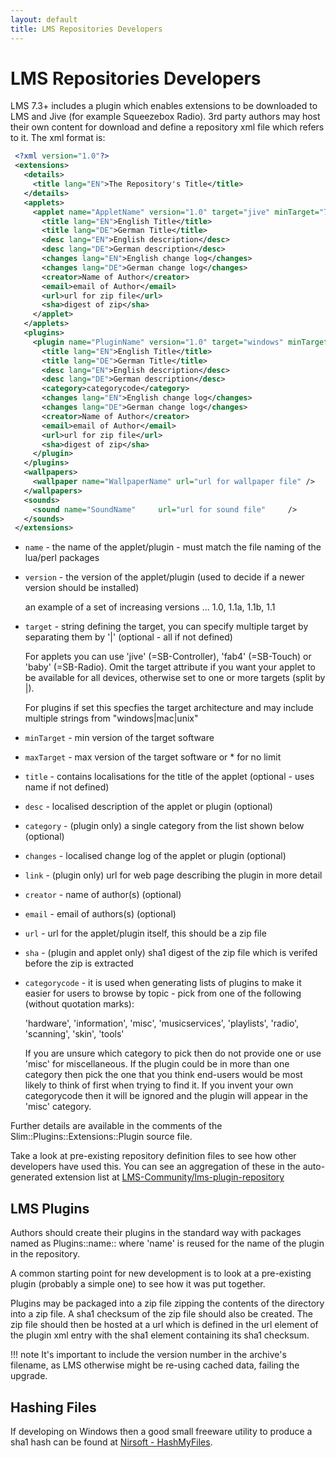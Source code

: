 ```yaml
---
layout: default
title: LMS Repositories Developers
---
```


# LMS Repositories Developers

LMS 7.3+ includes a plugin which enables extensions to be downloaded to LMS and Jive (for example Squeezebox Radio). 3rd party authors may host their own content for download and define a repository xml file which refers to it.
The xml format is:

```xml
 <?xml version="1.0"?>
 <extensions>
   <details>
     <title lang="EN">The Repository's Title</title>
   </details>
   <applets>
     <applet name="AppletName" version="1.0" target="jive" minTarget="7.3" maxTarget="7.3">
       <title lang="EN">English Title</title>
       <title lang="DE">German Title</title>
       <desc lang="EN">English description</desc>
       <desc lang="DE">German description</desc>
       <changes lang="EN">English change log</changes>
       <changes lang="DE">German change log</changes>
       <creator>Name of Author</creator>
       <email>email of Author</email>
       <url>url for zip file</url>
       <sha>digest of zip</sha>
     </applet>
   </applets>
   <plugins>
     <plugin name="PluginName" version="1.0" target="windows" minTarget="7.9" maxTarget="*">
       <title lang="EN">English Title</title>
       <title lang="DE">German Title</title>
       <desc lang="EN">English description</desc>
       <desc lang="DE">German description</desc>
	   <category>categorycode</category>
       <changes lang="EN">English change log</changes>
       <changes lang="DE">German change log</changes>
       <creator>Name of Author</creator>
       <email>email of Author</email>
       <url>url for zip file</url>
       <sha>digest of zip</sha>
     </plugin>
   </plugins>
   <wallpapers>
     <wallpaper name="WallpaperName" url="url for wallpaper file" />
   </wallpapers>
   <sounds>
     <sound name="SoundName"     url="url for sound file"     />
   </sounds>
 </extensions>
```

* `name` - the name of the applet/plugin - must match the file naming of the lua/perl packages
* `version` - the version of the applet/plugin (used to decide if a newer version should be installed)

    an example of a set of increasing versions ... 1.0, 1.1a, 1.1b, 1.1

* `target` - string defining the target, you can specify multiple target by separating them by '|' (optional - all if not defined)

    For applets you can use 'jive' (=SB-Controller), 'fab4' (=SB-Touch) or 'baby' (=SB-Radio). Omit the target attribute if you want your applet to be available for all devices, otherwise set to one or more targets (split by |).

    For plugins if set this specfies the target architecture and may include multiple strings from "windows|mac|unix"

* `minTarget` - min version of the target software
* `maxTarget` - max version of the target software or * for no limit
* `title` - contains localisations for the title of the applet (optional - uses name if not defined)
* `desc` - localised description of the applet or plugin (optional)
* `category` - (plugin only) a single category from the list shown below (optional)
* `changes` - localised change log of the applet or plugin (optional)
* `link` - (plugin only) url for web page describing the plugin in more detail
* `creator` - name of author(s) (optional)
* `email` - email of authors(s) (optional)
* `url` - url for the applet/plugin itself, this should be a zip file
* `sha` - (plugin and applet only) sha1 digest of the zip file which is verifed before the zip is extracted

* `categorycode` - it is used when generating lists of plugins to make it easier for users to browse by topic - pick from one of the following (without quotation marks):

    'hardware', 'information', 'misc', 'musicservices', 'playlists', 'radio', 'scanning', 'skin', 'tools'

    If you are unsure which category to pick then do not provide one or use 'misc' for miscellaneous.
    If the plugin could be in more than one category then pick the one that you think end-users would be most likely to think of first when trying to find it.
    If you invent your own categorycode then it will be ignored and the plugin will appear in the 'misc' category.

Further details are available in the comments of the Slim::Plugins::Extensions::Plugin source file.

Take a look at pre-existing repository definition files to see how other developers have used this.
You can see an aggregation of these in the auto-generated extension list at [LMS-Community/lms-plugin-repository](https://github.com/LMS-Community/lms-plugin-repository/blob/master/extensions.xml)

## LMS Plugins

Authors should create their plugins in the standard way with packages named as Plugins::name:: where 'name' is reused for the name of the plugin in the repository.

A common starting point for new development is to look at a pre-existing plugin (probably a simple one) to see how it was put together.

Plugins may be packaged into a zip file zipping the contents of the directory into a zip file. A sha1 checksum of the zip file should also be created. The zip file should then be hosted at a url which is defined in the url element of the plugin xml entry with the sha1 element containing its sha1 checksum.

!!! note
    It's important to include the version number in the archive's filename, as LMS otherwise might be re-using cached data, failing the upgrade.

## Hashing Files

If developing on Windows then a good small freeware utility to produce a sha1 hash can be found at [Nirsoft - HashMyFiles](https://www.nirsoft.net/utils/index.html).
